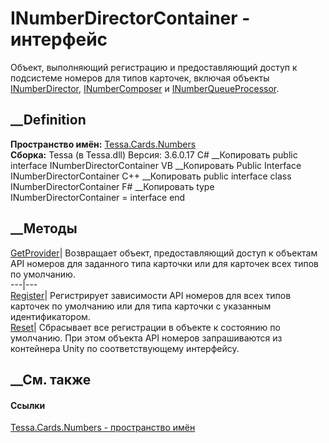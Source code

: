 # INumberDirectorContainer - интерфейс
Объект, выполняющий регистрацию и предоставляющий доступ к подсистеме номеров
для типов карточек, включая объекты
[INumberDirector](T_Tessa_Cards_Numbers_INumberDirector.htm),
[INumberComposer](T_Tessa_Cards_Numbers_INumberComposer.htm) и
[INumberQueueProcessor](T_Tessa_Cards_Numbers_INumberQueueProcessor.htm).
## __Definition
 **Пространство имён:** [Tessa.Cards.Numbers](N_Tessa_Cards_Numbers.htm)  
 **Сборка:** Tessa (в Tessa.dll) Версия: 3.6.0.17
C# __Копировать
     public interface INumberDirectorContainer
VB __Копировать
     Public Interface INumberDirectorContainer
C++ __Копировать
     public interface class INumberDirectorContainer
F# __Копировать
     type INumberDirectorContainer = interface end
##  __Методы
[GetProvider](M_Tessa_Cards_Numbers_INumberDirectorContainer_GetProvider.htm)|
Возвращает объект, предоставляющий доступ к объектам API номеров для заданного
типа карточки или для карточек всех типов по умолчанию.  
---|---  
[Register](M_Tessa_Cards_Numbers_INumberDirectorContainer_Register.htm)|
Регистрирует зависимости API номеров для всех типов карточек по умолчанию или
для типа карточки с указанным идентификатором.  
[Reset](M_Tessa_Cards_Numbers_INumberDirectorContainer_Reset.htm)|  Сбрасывает
все регистрации в объекте к состоянию по умолчанию. При этом объекта API
номеров запрашиваются из контейнера Unity по соответствующему интерфейсу.  
## __См. также
#### Ссылки
[Tessa.Cards.Numbers - пространство имён](N_Tessa_Cards_Numbers.htm)

